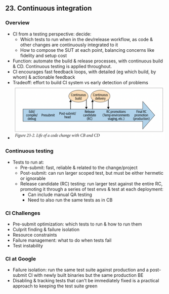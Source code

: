 ## 23. Continuous integration
### Overview
- CI from a testing perspective: decide:
  - Which tests to run when in the dev/release workflow, as code & other changes are continuously integrated to it
  - How to compose the SUT at each point, balancing concerns like fidelity and setup cost
- Function: automate the build & release processes, with continuous build & CD. Continuous testing is applied throughout.
- CI encourages fast feedback loops, with detailed (eg which build, by whom) & actionable feedback
- Tradeoff: effort to build CI system vs early detection of problems
- <img src="./resources/23.2.png" width="500">
### Continuous testing
- Tests to run at:
  - Pre-submit: fast, reliable & related to the change/project
  - Post-submit: can run larger scoped test, but must be either hermetic or ignorable
  - Release candidate (RC) testing: run larger test against the entire RC,
  promoting it through a series of test envs & test at each deployment:
    - Can include manual QA testing
    - Need to also run the same tests as in CB
### CI Challenges
- Pre-submit optimization: which tests to run & how to run them
- Culprit finding & failure isolation
- Resource constraints
- Failure management: what to do when tests fail
- Test instability
### CI at Google
- Failure isolation: run the same test suite against production
and a post-submit CI with newly built binaries but the same production BE
- Disabling & tracking tests that can't be immediately fixed is a practical approach to keeping the test suite green